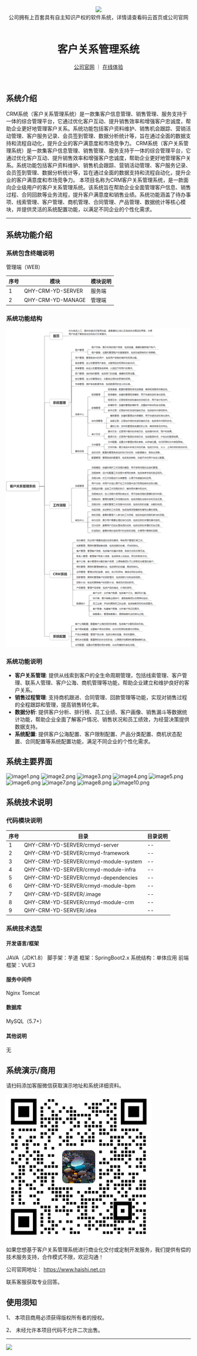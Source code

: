 <br/>

<div align="center" >
    <img src="https://www.haishi.net.cn/img/17f49ecef80e4c6248070c401a94c032.0ff19479.png" />
<br/>
<div>公司拥有上百套具有自主知识产权的软件系统，详情请查看码云首页或公司官网</div>
</div>

<div align="center">
<br/>
<h1>客户关系管理系统</h1>

<a href="https://www.haishi.net.cn/">公司官网</a> ｜ <a href="https://www.haishi.net.cn/">在线体验</a>

<br/>

</div>


## 系统介绍


CRM系统（客户关系管理系统）是一款集客户信息管理、销售管理、服务支持于一体的综合管理平台，它通过优化客户互动、提升销售效率和增强客户忠诚度，帮助企业更好地管理客户关系。系统功能包括客户资料维护、销售机会跟踪、营销活动管理、客户服务记录、会员签到管理、数据分析统计等，旨在通过全面的数据支持和流程自动化，提升企业的客户满意度和市场竞争力。
CRM系统（客户关系管理系统）是一款集客户信息管理、销售管理、服务支持于一体的综合管理平台，它通过优化客户互动、提升销售效率和增强客户忠诚度，帮助企业更好地管理客户关系。系统功能包括客户资料维护、销售机会跟踪、营销活动管理、客户服务记录、会员签到管理、数据分析统计等，旨在通过全面的数据支持和流程自动化，提升企业的客户满意度和市场竞争力。
本项目名称为CRM客户关系管理系统，是一款面向企业级用户的客户关系管理系统。该系统旨在帮助企业全面管理客户信息、销售过程、合同回款等业务流程，提升客户满意度和销售业绩。系统功能涵盖了待办事项、线索管理、客户管理、商机管理、合同管理、产品管理、数据统计等核心模块，并提供灵活的系统配置功能，以满足不同企业的个性化需求。
                


<hr/>

## 系统功能介绍

### 系统包含终端说明

管理端（WEB）

| 序号 | 模块              | 模块说明 |
| ---- | ----------------- | -------- |
| 1    | QHY-CRM-YD-SERVER | 服务端   |
| 2    | QHY-CRM-YD-MANAGE | 管理端   |

### 系统功能结构

![](./images/swdt.png)

### 系统功能说明

- **客户关系管理**:  提供从线索到客户的全生命周期管理，包括线索管理、客户管理、联系人管理、客户公海、商机管理等功能，帮助企业建立和维护良好的客户关系。
- **销售过程管理**:  支持商机跟进、合同管理、回款管理等功能，实现对销售过程的全程跟踪和管理，提高销售转化率。
- **数据分析**:  提供客户分析、排行榜、员工业绩、客户画像、销售漏斗等数据统计功能，帮助企业全面了解客户情况、销售状况和员工绩效，为经营决策提供数据支持。
- **系统配置**:  提供客户公海配置、客户限制配置、产品分类配置、商机状态配置、合同配置等系统配置功能，满足不同企业的个性化需求。

## 系统主要界面

![image1.png](http://codeimg.haishi.net.cn/QHY-CRM-YD_1.png)
![image2.png](http://codeimg.haishi.net.cn/QHY-CRM-YD_2.png)
![image3.png](http://codeimg.haishi.net.cn/QHY-CRM-YD_3.png)
![image4.png](http://codeimg.haishi.net.cn/QHY-CRM-YD_4.png)
![image5.png](http://codeimg.haishi.net.cn/QHY-CRM-YD_5.png)
![image6.png](http://codeimg.haishi.net.cn/QHY-CRM-YD_6.png)
![image7.png](http://codeimg.haishi.net.cn/QHY-CRM-YD_7.png)
![image8.png](http://codeimg.haishi.net.cn/QHY-CRM-YD_8.png)
![image10.png](http://codeimg.haishi.net.cn/QHY-CRM-YD_10.png)

## 系统技术说明

### 代码模块说明

| 序号 | 目录                                  | 目录说明 |
| ---- | ------------------------------------- | -------- |
| 1    | QHY-CRM-YD-SERVER/crmyd-server        | --       |
| 2    | QHY-CRM-YD-SERVER/crmyd-framework     | --       |
| 3    | QHY-CRM-YD-SERVER/crmyd-module-system | --       |
| 4    | QHY-CRM-YD-SERVER/crmyd-module-infra  | --       |
| 5    | QHY-CRM-YD-SERVER/crmyd-dependencies  | --       |
| 6    | QHY-CRM-YD-SERVER/crmyd-module-bpm    | --       |
| 7    | QHY-CRM-YD-SERVER/.image              | --       |
| 8    | QHY-CRM-YD-SERVER/crmyd-module-crm    | --       |
| 9    | QHY-CRM-YD-SERVER/.idea               | --       |

### 系统技术选型

#### 开发语言/框架

JAVA（JDK1.8）
脚手架：芋道
框架：SpringBoot2.x
系统结构：单体应用
前端框架：VUE3

#### 服务中间件

Nginx
Tomcat

#### 数据库

MySQL（5.7+）

#### 其他说明

无


## 系统演示/商用

请扫码添加客服微信获取演示地址和系统详细资料。

![](./images/kf.png)

如果您想基于客户关系管理系统进行商业化交付或定制开发服务，我们提供有偿的技术服务支持，合作模式不限，欢迎沟通！

公司官网地址： <a href="https://www.haishi.net.cn/">https://www.haishi.net.cn</a>

联系客服获取专业回答。


## 使用须知

1、 本项目商用必须获得版权所有者的授权。

2、 未经允许本项目代码不允许二次出售。

<hr/>

![](./images/gsjj.png)